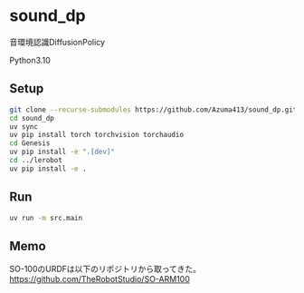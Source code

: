 # sound_dp
音環境認識DiffusionPolicy

Python3.10

## Setup
```bash
git clone --recurse-submodules https://github.com/Azuma413/sound_dp.git
cd sound_dp
uv sync
uv pip install torch torchvision torchaudio
cd Genesis
uv pip install -e ".[dev]"
cd ../lerobot
uv pip install -e .
```

## Run
```bash
uv run -m src.main
```

## Memo
SO-100のURDFは以下のリポジトリから取ってきた。
https://github.com/TheRobotStudio/SO-ARM100
